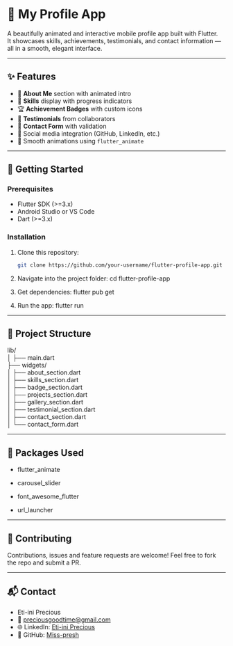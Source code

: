 # 📱 My Profile App

A beautifully animated and interactive mobile profile app built with Flutter.  
It showcases skills, achievements, testimonials, and contact information — all in a smooth, elegant interface.

---

## ✨ Features

- 📖 **About Me** section with animated intro
- 🧰 **Skills** display with progress indicators
- 🏆 **Achievement Badges** with custom icons
- 💬 **Testimonials** from collaborators
- 📩 **Contact Form** with validation
- 🔗 Social media integration (GitHub, LinkedIn, etc.)
- 🎯 Smooth animations using `flutter_animate`

---

## 🚀 Getting Started

### Prerequisites

- Flutter SDK (>=3.x)
- Android Studio or VS Code
- Dart (>=3.x)

### Installation

1. Clone this repository:
   ```bash
   git clone https://github.com/your-username/flutter-profile-app.git
   
2. Navigate into the project folder:
cd flutter-profile-app

3. Get dependencies:
flutter pub get

4. Run the app:
flutter run

---
## 📂 Project Structure </br>

lib/</br>
│
├── main.dart </br>
├── widgets/ </br>
│   ├── about_section.dart </br>
│   ├── skills_section.dart </br>
│   ├── badge_section.dart </br>
│   ├── projects_section.dart </br>
│   ├── gallery_section.dart </br>
│   ├── testimonial_section.dart </br>
│   ├── contact_section.dart </br>
│   └── contact_form.dart

---
## 🧩 Packages Used

- flutter_animate

- carousel_slider

- font_awesome_flutter

- url_launcher

---
## 🤝 Contributing

Contributions, issues and feature requests are welcome!
Feel free to fork the repo and submit a PR.

---
## 📬 Contact

- Eti-ini Precious
- 📧 preciousgoodtime@gmail.com
- 🌐 LinkedIn: [Eti-ini Precious](https://www.linkedin.com/in/eti-ini-precious-76601a248/')
- 🐙 GitHub: [Miss-presh](https://github.com/Miss-presh)



